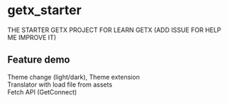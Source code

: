 # getx_starter

THE STARTER GETX PROJECT FOR LEARN GETX (ADD ISSUE FOR HELP ME IMPROVE IT)

## Feature demo

Theme change (light/dark), Theme extension<br>
Translator with load file from assets<br>
Fetch API (GetConnect)<br>

